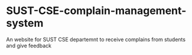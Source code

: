 # SUST-CSE-complain-management-system
An website for SUST CSE departemnt to receive complains from students and give feedback
